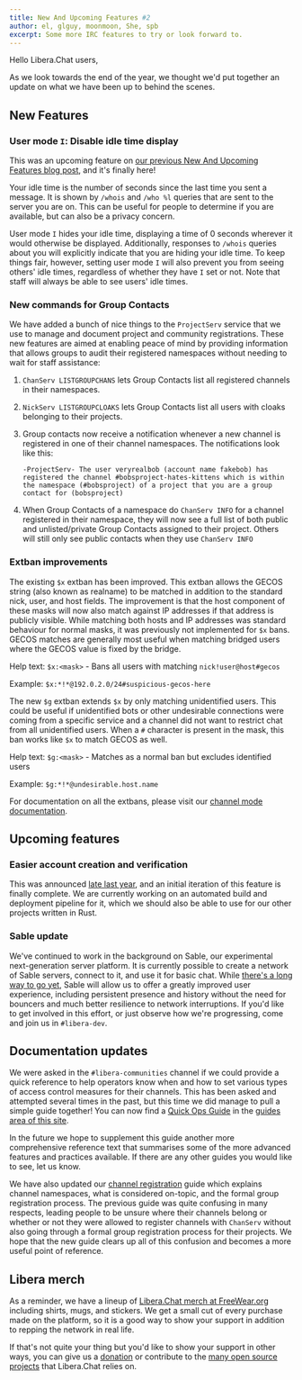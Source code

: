 ```yaml
---
title: New And Upcoming Features #2
author: el, glguy, moonmoon, She, spb
excerpt: Some more IRC features to try or look forward to.
---
```


Hello Libera.Chat users,

As we look towards the end of the year, we thought we'd put together an
update on what we have been up to behind the scenes.

## New Features

### User mode `I`: Disable idle time display

This was an upcoming feature on
[our previous New And Upcoming Features blog post][prev-umode-i], and
it's finally here!

Your idle time is the number of seconds since the last time you sent a
message. It is shown by `/whois` and `/who %l` queries that are sent to the
server you are on. This can be useful for people to determine if you are
available, but can also be a privacy concern.

User mode `I` hides your idle time, displaying a time of 0 seconds wherever it
would otherwise be displayed. Additionally, responses to `/whois` queries
about you will explicitly indicate that you are hiding your idle time. To keep
things fair, however, setting user mode `I` will also prevent you from seeing
others' idle times, regardless of whether they have `I` set or not. Note that
staff will always be able to see users' idle times.

### New commands for Group Contacts

We have added a bunch of nice things to the `ProjectServ` service that we use
to manage and document project and community registrations. These new features
are aimed at enabling peace of mind by providing information that allows
groups to audit their registered namespaces without needing to wait for staff
assistance:

1. `ChanServ LISTGROUPCHANS` lets Group Contacts list all registered channels
    in their namespaces.

2. `NickServ LISTGROUPCLOAKS` lets Group Contacts list all users with cloaks
    belonging to their projects.

3. Group contacts now receive a notification whenever a new channel is
    registered in one of their channel namespaces. The notifications look
    like this:

    ```irc
    -ProjectServ- The user veryrealbob (account name fakebob) has registered the channel #bobsproject-hates-kittens which is within the namespace (#bobsproject) of a project that you are a group contact for (bobsproject)
    ```

4. When Group Contacts of a namespace do `ChanServ INFO` for a channel
    registered in their namespace, they will now see a full list of both
    public and unlisted/private Group Contacts assigned to their project.
    Others will still only see public contacts when they use `ChanServ INFO`

### Extban improvements

The existing `$x` extban has been improved. This extban allows the GECOS
string (also known as realname) to be matched in addition to the standard
nick, user, and host fields. The improvement is that the host component of
these masks will now also match against IP addresses if that address is
publicly visible. While matching both hosts and IP addresses was standard
behaviour for normal masks, it was previously not implemented for `$x` bans.
GECOS matches are generally most useful when matching bridged users where the
GECOS value is fixed by the bridge.

Help text: `$x:<mask>` - Bans all users with matching `nick!user@host#gecos`

Example: `$x:*!*@192.0.2.0/24#suspicious-gecos-here`

The new `$g` extban extends `$x` by only matching unidentified users. This
could be useful if unidentified bots or other undesirable connections were
coming from a specific service and a channel did not want to restrict chat
from all unidentified users. When a `#` character is present in the mask, this
ban works like `$x` to match GECOS as well.

Help text: `$g:<mask>` - Matches as a normal ban but excludes identified users

Example: `$g:*!*@undesirable.host.name`

For documentation on all the extbans, please visit our
[channel mode documentation][extban-docs].

## Upcoming features

### Easier account creation and verification

This was announced [late last year][curite-news],
and an initial iteration of this feature is finally complete.
We are currently working on an automated build and deployment pipeline
for it, which we should also be able to use for
our other projects written in Rust.

### Sable update

We've continued to work in the background on Sable, our experimental
next-generation server platform. It is currently possible to create
a network of Sable servers, connect to it, and use it for basic chat.
While [there's a long way to go yet][sable-todos],
Sable will allow us to offer a greatly improved user experience,
including persistent presence and history without the need for bouncers and
much better resilience to network interruptions. If you'd like to get involved
in this effort, or just observe how we're progressing, come and join us in
`#libera-dev`.

## Documentation updates

We were asked in the `#libera-communities` channel if we could
provide a quick reference to help operators know when and how to set various
types of access control measures for their channels. This has been asked and
attempted several times in the past, but this time we did manage to pull a
simple guide together! You can now find a [Quick Ops Guide](/guides/quickops)
in the [guides area of this site](/guides).

In the future we hope to supplement this guide another more comprehensive
reference text that summarises some of the more advanced features and
practices available. If there are any other guides you would like to see,
let us know.

We have also updated our [channel registration](/chanreg) guide which explains
channel namespaces, what is considered on-topic, and the formal group
registration process. The previous guide was quite confusing in many respects,
leading people to be unsure where their channels belong or whether or not they
were allowed to register channels with `ChanServ` without also going through a
formal group registration process for their projects. We hope that the new
guide clears up all of this confusion and becomes a more useful point of
reference.

## Libera merch

As a reminder, we have a lineup of
[Libera.Chat merch at FreeWear.org][freewear]
including shirts, mugs, and stickers. We get a small cut of every purchase
made on the platform, so it is a good way to show your support in addition
to repping the network in real life.

If that's not quite your thing but you'd like to show your support in other
ways, you can give us a [donation](/contributing/donate) or contribute to
the [many open source projects](/contributing/development) that Libera.Chat
relies on.

[prev-umode-i]: https://libera.chat/news/new-and-upcoming-features#user-mode-i
[extban-docs]: https://libera.chat/guides/channelmodes#available-extban-types
[curite-news]: https://libera.chat/news/new-and-upcoming-features#easier-account-creation-and-verification
[sable-todos]: https://github.com/orgs/Libera-Chat/projects/2/views/1?sortedBy%5Bdirection%5D=desc&sortedBy%5BcolumnId%5D=Status
[freewear]: https://www.freewear.org/Libera.Chat
